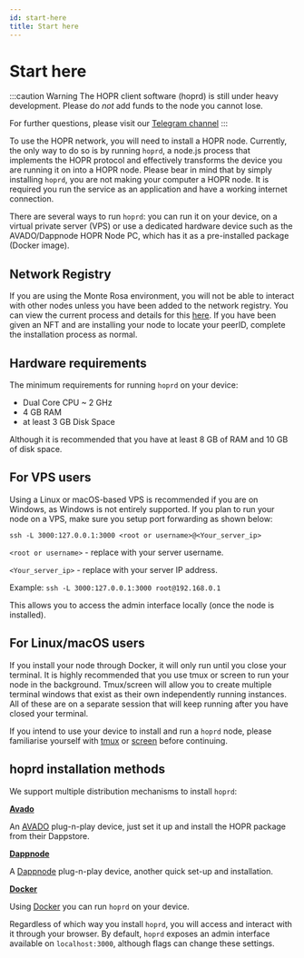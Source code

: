 ```yaml
---
id: start-here
title: Start here
---
```

# Start here

:::caution Warning
The HOPR client software (hoprd) is still under heavy development. Please do _not_ add funds to the node you cannot lose.

For further questions, please visit our [Telegram channel](https://t.me/hoprnet)
:::

To use the HOPR network, you will need to install a HOPR node. Currently, the only way to do so is by running `hoprd`, a node.js process that implements the HOPR protocol and effectively transforms the device you are running it on into a HOPR node. Please bear in mind that by simply installing `hoprd`, you are not making your computer a HOPR node. It is required you run the service as an application and have a working internet connection.

There are several ways to run `hoprd`: you can run it on your device, on a virtual private server (VPS) or use a dedicated hardware device such as the AVADO/Dappnode HOPR Node PC, which has it as a pre-installed package (Docker image).

## Network Registry

If you are using the Monte Rosa environment, you will not be able to interact with other nodes unless you have been added to the network registry. You can view the current process and details for this [here](./network-registry-tutorial.md). If you have been given an NFT and are installing your node to locate your peerID, complete the installation process as normal.

## Hardware requirements

The minimum requirements for running `hoprd` on your device:

* Dual Core CPU ~ 2 GHz
* 4 GB RAM
* at least 3 GB Disk Space

Although it is recommended that you have at least 8 GB of RAM and 10 GB of disk space.

## For VPS users

Using a Linux or macOS-based VPS is recommended if you are on Windows, as Windows is not entirely supported. If you plan to run your node on a VPS, make sure you setup port forwarding as shown below:

```
ssh -L 3000:127.0.0.1:3000 <root or username>@<Your_server_ip>
```

`<root or username>` - replace with your server username.

`<Your_server_ip>` - replace with your server IP address. 

Example: `ssh -L 3000:127.0.0.1:3000 root@192.168.0.1`

This allows you to access the admin interface locally (once the node is installed).

## For Linux/macOS users

If you install your node through Docker, it will only run until you close your terminal. It is highly recommended that you use tmux or screen to run your node in the background. Tmux/screen will allow you to create multiple terminal windows that exist as their own independently running instances. All of these are on a separate session that will keep running after you have closed your terminal.

If you intend to use your device to install and run a `hoprd` node, please familiarise yourself with [tmux](https://linuxize.com/post/getting-started-with-tmux/) or [screen](https://linuxize.com/post/how-to-use-linux-screen/) before continuing.

## hoprd installation methods

We support multiple distribution mechanisms to install `hoprd`:

**[Avado](using-avado)**

An [AVADO](https://ava.do/) plug-n-play device, just set it up and install the HOPR package from their Dappstore.

**[Dappnode](using-dappnode)**

A [Dappnode](https://dappnode.io/) plug-n-play device, another quick set-up and installation. 

**[Docker](using-docker)**

Using [Docker](https://www.docker.com/) you can run `hoprd` on your device.

Regardless of which way you install `hoprd`, you will access and interact with it through your browser. By default, `hoprd` exposes an admin interface available on `localhost:3000`, although flags can change these settings.
